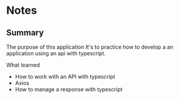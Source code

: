 # Notes

## Summary

The purpose of this application It's to practice how to develop a an application using an api with typescript.

What learned
- How to work with an API with typescript
- Axios
- How to manage a response with typescript